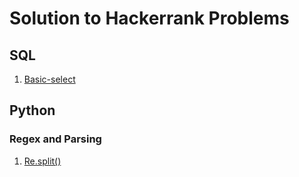 # Solution to Hackerrank Problems
## SQL
1. [Basic-select](https://github.com/ImAkshayad/Hackerrank-solutions/blob/dev/sql/basic-select.sql)

## Python
### Regex and Parsing
1. [Re.split()](https://github.com/ImAkshayad/Hackerrank-solutions/blob/dev/python/regex-and-parsing/split().py)

